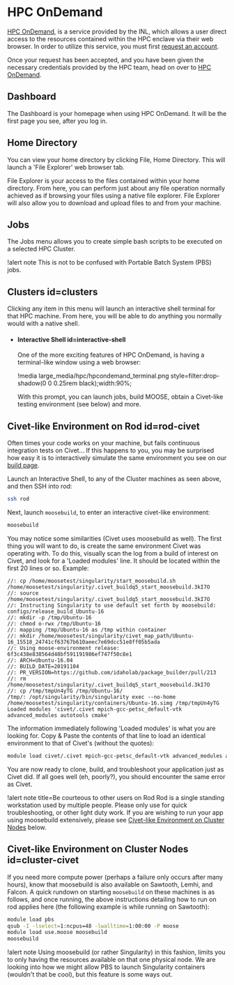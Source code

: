 # HPC OnDemand

[HPC OnDemand](https://hpcondemand.inl.gov/pun/sys/dashboard), is a service provided by the INL, which allows a user direct access to the resources contained within the HPC enclave via their web browser. In order to utilize this service, you must first [request an account](https://modsimcode.inl.gov/SitePages/Home.aspx).

Once your request has been accepted, and you have been given the necessary credentials provided by the HPC team, head on over to [HPC OnDemand](https://hpcondemand.inl.gov/pun/sys/dashboard).

## Dashboard

The Dashboard is your homepage when using HPC OnDemand. It will be the first page you see, after you log in.

## Home Directory

You can view your home directory by clicking File, Home Directory. This will launch a 'File Explorer' web browser tab.

File Explorer is your access to the files contained within your home directory. From here, you can perform just about any file operation normally achieved as if browsing your files using a native file explorer. File Explorer will also allow you to download and upload files to and from your machine.

## Jobs

The Jobs menu allows you to create simple bash scripts to be executed on a selected HPC Cluster.

!alert note
This is not to be confused with Portable Batch System (PBS) jobs.

## Clusters id=clusters

Clicking any item in this menu will launch an interactive shell terminal for that HPC machine. From here, you will be able to do anything you normally would with a native shell.

- #### Interactive Shell id=interactive-shell

  One of the more exciting features of HPC OnDemand, is having a terminal-like window using a web browser:

  !media large_media/hpc/hpcondemand_terminal.png style=filter:drop-shadow(0 0 0.25rem black);width:90%;

  With this prompt, you can launch jobs, build MOOSE, obtain a Civet-like testing environment (see below) and more.

## Civet-like Environment on Rod id=rod-civet

Often times your code works on your machine, but fails continuous integration tests on Civet... If this happens to you, you may be surprised how easy it is to interactively simulate the same environment you see on our [build page](https://civet.inl.gov).

Launch an Interactive Shell, to any of the Cluster machines as seen above, and then SSH into rod:

```bash
ssh rod
```

Next, launch `moosebuild`, to enter an interactive civet-like environment:

```bash
moosebuild
```

You may notice some similarities (Civet uses moosebuild as well). The first thing you will want to do, is create the same environment Civet was operating with. To do this, visually scan the log from a build of interest on Civet, and look for a 'Loaded modules' line. It should be located within the first 20 lines or so. Example:

```language=yaml
//: cp /home/moosetest/singularity/start_moosebuild.sh /home/moosetest/singularity/.civet_buildq5_start_moosebuild.3kI7O
//: source /home/moosetest/singularity/.civet_buildq5_start_moosebuild.3kI7O
//: Instructing Singularity to use default set forth by moosebuild: configs/release_build_Ubuntu-16
//: mkdir -p /tmp/Ubuntu-16
//: chmod o-rwx /tmp/Ubuntu-16
//: mapping /tmp/Ubuntu-16 as /tmp within container
//: mkdir /home/moosetest/singularity/civet_map_path/Ubuntu-16_15518_24741cf63767b610aeec7e69dcc51e8ff05b5ada
//: Using moose-environment release: 6f3c438e838564d48bf591191986ef747f50c8e1
//: ARCH=Ubuntu-16.04
//: BUILD_DATE=20191104
//: PR_VERSION=https://github.com/idaholab/package_builder/pull/213
//: rm /home/moosetest/singularity/.civet_buildq5_start_moosebuild.3kI7O
//: cp /tmp/tmpUn4yTG /tmp/Ubuntu-16/
/tmp/: /opt/singularity/bin/singularity exec --no-home /home/moosetest/singularity/containers/Ubuntu-16.simg /tmp/tmpUn4yTG
Loaded modules 'civet/.civet mpich-gcc-petsc_default-vtk advanced_modules autotools cmake'
```

The information immediately following 'Loaded modules' is what you are looking for. Copy & Paste the contents of that line to load an identical environment to that of Civet's (without the quotes):

```bash
module load civet/.civet mpich-gcc-petsc_default-vtk advanced_modules autotools cmake
```

You are now ready to clone, build, and troubleshoot your application just as Civet did. If all goes well (eh, poorly?), you should encounter the same error as Civet.

!alert note title=Be courteous to other users on Rod
Rod is a single standing workstation used by multiple people. Please only use for quick troubleshooting, or other light duty work. If you are wishing to run your app using moosebuild extensively, please see [Civet-like Environment on Cluster Nodes](hpc_ondemand.md#cluster-civet) below.

## Civet-like Environment on Cluster Nodes id=cluster-civet

If you need more compute power (perhaps a failure only occurs after many hours), know that moosebuild is also available on Sawtooth, Lemhi, and Falcon. A quick rundown on starting `moosebuild` on these machines is as follows, and once running, the above instructions detailing how to run on rod applies here (the following example is while running on Sawtooth):

```bash
module load pbs
qsub -I -lselect=1:ncpus=48 -lwalltime=1:00:00 -P moose
module load use.moose moosebuild
moosebuild
```

!alert note
Using moosebuild (or rather Singularity) in this fashion, limits you to only having the resources available on that one physical node. We are looking into how we might allow PBS to launch Singularity containers (wouldn't that be cool), but this feature is some ways out.

